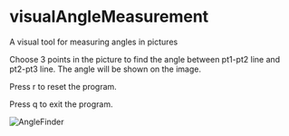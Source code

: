 # visualAngleMeasurement
A visual tool for measuring angles in pictures

Choose 3 points in the picture to find the angle between pt1-pt2 line and pt2-pt3 line.
The angle will be shown on the image.

Press r to reset the program.

Press q to exit the program.

![AngleFinder](https://user-images.githubusercontent.com/73147643/168726350-76727059-e2aa-4a50-956d-671e6f032182.gif)



